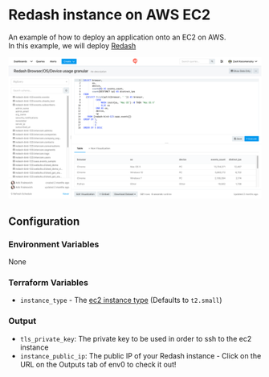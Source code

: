 # Redash instance on AWS EC2
An example of how to deploy an application onto an EC2 on AWS.  
In this example, we will deploy [Redash](https://redash.io/) 

![](sample.png)

## Configuration

### Environment Variables
None

### Terraform Variables
- `instance_type` - The [ec2 instance type](https://aws.amazon.com/ec2/instance-types/) (Defaults to `t2.small`)

### Output
- `tls_private_key`: The private key to be used in order to ssh to the ec2 instance 
- `instance_public_ip`: The public IP of your Redash instance - Click on the URL on the Outputs tab of env0 to check it out!
